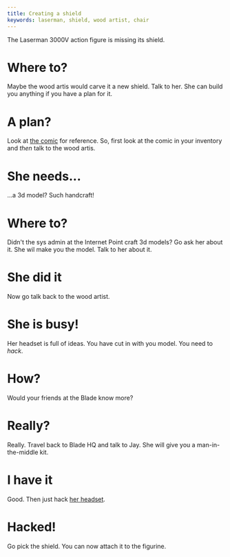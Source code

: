 ```yaml
---
title: Creating a shield
keywords: laserman, shield, wood artist, chair
---
```


The Laserman 3000V action figure is missing its shield.

# Where to?
Maybe the wood artis would carve it a new shield. Talk to her. She can build you anything if you have a plan for it.

# A plan?
Look at [the comic](110-magazine.md) for reference. So, first look at the comic in your inventory and _then_ talk to the wood artis.

# She needs...
...a 3d model? Such handcraft!

# Where to?
Didn't the sys admin at the Internet Point craft 3d models? Go ask her about it. She wil make you the model. Talk to her about it.

# She did it
Now go talk back to the wood artist.

# She is busy!
Her headset is full of ideas. You have cut in with you model. You need to _hack_.

# How?
Would your friends at the Blade know more?

# Really?
Really. Travel back to Blade HQ and talk to Jay. She will give you a man-in-the-middle kit.

# I have it
Good. Then just hack [her headset](150-man-in-the-middle.md).

# Hacked!
Go pick the shield. You can now attach it to the figurine.
